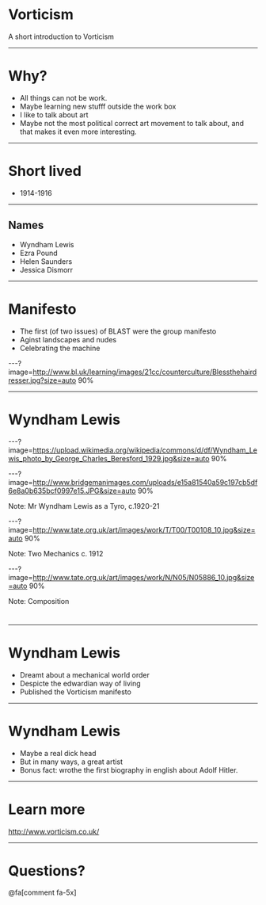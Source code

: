 # Vorticism

A short introduction to Vorticism


---
# Why?
- All things can not be work.
- Maybe learning new stufff outside the work box
- I like to talk about art
- Maybe not the most political correct art movement to talk about, and that makes it even more interesting.

---
# Short lived

- 1914-1916

---
## Names

- Wyndham Lewis
- Ezra Pound
- Helen Saunders
- Jessica Dismorr

---
# Manifesto

- The first (of two issues) of BLAST were the group manifesto
- Aginst landscapes and nudes
- Celebrating the machine

---?image=http://www.bl.uk/learning/images/21cc/counterculture/Blessthehairdresser.jpg?size=auto 90%

---


# Wyndham Lewis

---?image=https://upload.wikimedia.org/wikipedia/commons/d/df/Wyndham_Lewis_photo_by_George_Charles_Beresford_1929.jpg&size=auto 90%

---?image=http://www.bridgemanimages.com/uploads/e15a81540a59c197cb5df6e8a0b635bcf0997e15.JPG&size=auto 90%

Note: Mr Wyndham Lewis as a Tyro, c.1920-21

---?image=http://www.tate.org.uk/art/images/work/T/T00/T00108_10.jpg&size=auto 90%

Note: Two Mechanics c. 1912


---?image=http://www.tate.org.uk/art/images/work/N/N05/N05886_10.jpg&size=auto 90%

Note: Composition

#

---
# Wyndham Lewis

- Dreamt about a mechanical world order
- Despicte the edwardian way of living
- Published the Vorticism manifesto
---

# Wyndham Lewis

- Maybe a real dick head
- But in many ways, a great artist
- Bonus fact: wrothe the first biography in english about Adolf Hitler.

---
# Learn more

http://www.vorticism.co.uk/

---

# Questions?

@fa[comment fa-5x]
